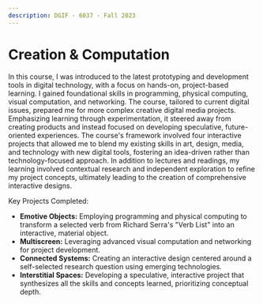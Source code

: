 ```yaml
---
description: DGIF - 6037 - Fall 2023
---
```


# Creation & Computation

In this course, I was introduced to the latest prototyping and development tools in digital technology, with a focus on hands-on, project-based learning. I gained foundational skills in programming, physical computing, visual computation, and networking. The course, tailored to current digital issues, prepared me for more complex creative digital media projects. Emphasizing learning through experimentation, it steered away from creating products and instead focused on developing speculative, future-oriented experiences. The course's framework involved four interactive projects that allowed me to blend my existing skills in art, design, media, and technology with new digital tools, fostering an idea-driven rather than technology-focused approach. In addition to lectures and readings, my learning involved contextual research and independent exploration to refine my project concepts, ultimately leading to the creation of comprehensive interactive designs.



Key Projects Completed:

* **Emotive Objects:** Employing programming and physical computing to transform a selected verb from Richard Serra's "Verb List" into an interactive, material object.
* **Multiscreen:** Leveraging advanced visual computation and networking for project development.
* **Connected Systems:** Creating an interactive design centered around a self-selected research question using emerging technologies.
* **Interstitial Spaces:** Developing a speculative, interactive project that synthesizes all the skills and concepts learned, prioritizing conceptual depth.
